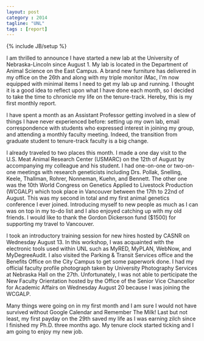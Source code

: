 ```yaml
---
layout: post
category : 2014
tagline: "UNL"
tags : [report]
---
```

{% include JB/setup %}

I am thrilled to announce I have started a new lab at the University of Nebraska-Lincoln since August 1. 
My lab is located in the Department of Animal Science on the East Campus. 
A brand new furniture has delivered in my office on the 26th and along with my 
triple monitor iMac, I'm now equipped with minimal items I need to get my lab up and running.
I thought it is a good idea to reflect upon what I have done each month, 
so I decided to take the time to chronicle my life on the tenure-track. 
Hereby, this is my first monthly report. 

I have spent a month as an Assistant Professor getting involved in a slew of things I have never experienced before: 
setting up my own lab, email correspondence with students who expressed interest in joining my group, 
and attending a monthly faculty meeting. 
Indeed, the transition from graduate student to tenure-track faculty is a big change. 

I already traveled to two places this month. 
I made a one day visit to the U.S. Meat Animal Research Center (USMARC) on the 12th of August by accompanying my colleague and his student. 
I had one-on-one or two-on-one meetings with research geneticists including Drs. Pollak, Snelling, Keele, Thallman, 
Rohrer, Nonneman, Kuehn, and Bennett. 
The other one was the 10th World Congress on Genetics Applied to Livestock Production (WCGALP) 
which took place in Vancouver between the 17th to 22nd of August. 
This was my second in total and my first animal genetics conference I ever joined. 
Introducing myself to new people as much as I can was on top in my to-do list and I also enjoyed catching up with my old friends. 
I would like to thank the Gordon Dickerson fund ($1500) for supporting my travel to Vancouver. 

I took an introductory training session for new hires hosted by CASNR on Wednesday August 13. 
In this workshop, I was acquainted with the electronic tools used within UNL such as MyRED, MyPLAN, WebNow, and MyDegreeAudit. 
I also visited the Parking & Transit Services office and the Benefits Office on the City Campus to get some paperwork done. 
I had my official faculty profile photograph taken by University Photography Services at Nebraska Hall on the 27th. 
Unfortunately, I was not able to perticipate the New Faculty Orientation hosted by the Office of the Senior Vice Chancellor for Academic Affairs on Wednesday August 20 because I was joining the WCGALP. 

Many things were going on in my first month and I am sure I would not have survived 
without Google Calendar and Remember The Milk! 
Last but not least, my first payday on the 29th saved my life as I was earning zilch since I finished my Ph.D. three months ago. 
My tenure clock started ticking and I am going to enjoy my new job. 
